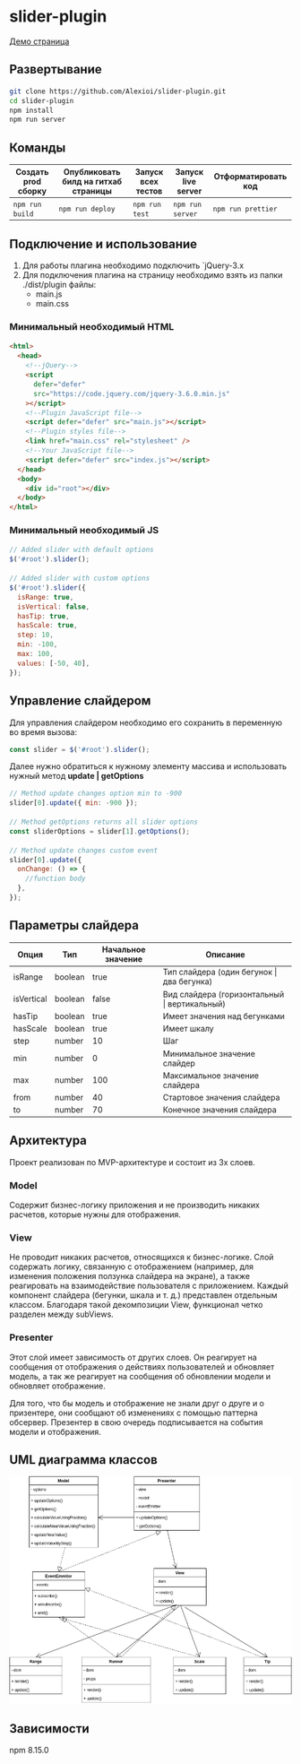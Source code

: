 # slider-plugin

[Демо страница](https://alexioi.github.io/slider-plugin/)

## Развертывание

```bash
git clone https://github.com/Alexioi/slider-plugin.git
cd slider-plugin
npm install
npm run server
```

## Команды

| Создать prod сборку | Опубликовать билд на гитхаб страницы | Запуск всех тестов | Запуск live server | Отформатировать код |
| ------------------- | ------------------------------------ | ------------------ | ------------------ | ------------------- |
| `npm run build`     | `npm run deploy`                     | `npm run test`     | `npm run server`   | `npm run prettier`  |

## Подключение и использование

1. Для работы плагина необходимо подключить `jQuery-3.x
2. Для подключения плагина на страницу необходимо взять из папки ./dist/plugin файлы:
   - main.js
   - main.css

### Минимальный необходимый HTML

```html
<html>
  <head>
    <!--jQuery-->
    <script
      defer="defer"
      src="https://code.jquery.com/jquery-3.6.0.min.js"
    ></script>
    <!--Plugin JavaScript file-->
    <script defer="defer" src="main.js"></script>
    <!--Plugin styles file-->
    <link href="main.css" rel="stylesheet" />
    <!--Your JavaScript file-->
    <script defer="defer" src="index.js"></script>
  </head>
  <body>
    <div id="root"></div>
  </body>
</html>
```

### Минимальный необходимый JS

```javascript
// Added slider with default options
$('#root').slider();

// Added slider with custom options
$('#root').slider({
  isRange: true,
  isVertical: false,
  hasTip: true,
  hasScale: true,
  step: 10,
  min: -100,
  max: 100,
  values: [-50, 40],
});
```

## Управление слайдером

Для управления слайдером необходимо его сохранить в переменную во время вызова:

```javascript
const slider = $('#root').slider();
```

Далее нужно обратиться к нужному элементу массива и использовать нужный метод **update | getOptions**

```javascript
// Method update changes option min to -900
slider[0].update({ min: -900 });

// Method getOptions returns all slider options
const sliderOptions = slider[1].getOptions();

// Method update changes custom event
slider[0].update({
  onChange: () => {
    //function body
  },
});
```

## Параметры слайдера

| Опция      | Тип     | Начальное значение | Описание                                      |
| ---------- | ------- | ------------------ | --------------------------------------------- |
| isRange    | boolean | true               | Тип слайдера (один бегунок \| два бегунка)    |
| isVertical | boolean | false              | Вид слайдера (горизонтальный \| вертикальный) |
| hasTip     | boolean | true               | Имеет значения над бегунками                  |
| hasScale   | boolean | true               | Имеет шкалу                                   |
| step       | number  | 10                 | Шаг                                           |
| min        | number  | 0                  | Минимальное значение слайдер                  |
| max        | number  | 100                | Максимальное значение слайдера                |
| from       | number  | 40                 | Стартовое значения слайдера                   |
| to         | number  | 70                 | Конечное значения слайдера                    |

## Архитектура

Проект реализован по MVP-архитектуре и состоит из 3х слоев.

### Model

Содержит бизнес-логику приложения и не производить никаких расчетов, которые нужны для отображения.

### View

Не проводит никаких расчетов, относящихся к бизнес-логике. Слой содержать логику, связанную с отображением (например, для изменения положения ползунка слайдера на экране), а также реагировать на взаимодействие пользователя с приложением. Каждый компонент слайдера (бегунки, шкала и т. д.) представлен отдельным классом. Благодаря такой декомпозиции View, функционал четко разделен между subViews.

### Presenter

Этот слой имеет зависимость от других слоев. Он реагирует на сообщения от отображения о действиях пользователей и обновляет модель, а так же реагирует на сообщения об обновлении модели и обновляет отображение.

Для того, что бы модель и отображение не знали друг о друге и о призентере, они сообщают об изменениях с помощью паттерна обсервер. Презентер в свою очередь подписывается на события модели и отображения.

## UML диаграмма классов

![Screenshot](UML/uml.png)

## Зависимости

npm 8.15.0

